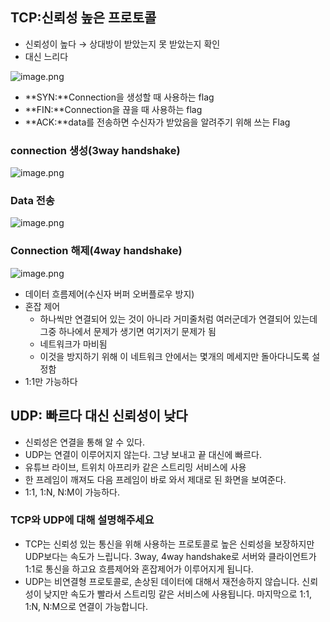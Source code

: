 ## TCP:신뢰성 높은 프로토콜

- 신뢰성이 높다 → 상대방이 받았는지 못 받았는지 확인
- 대신 느리다

![image.png](https://prod-files-secure.s3.us-west-2.amazonaws.com/4fba3f0c-dcc6-460f-b219-0fcf2220fbcf/3df2bc14-6f5f-491d-b167-a664f571216f/image.png)

- **SYN:**Connection을 생성할 때 사용하는 flag
- **FIN:**Connection을 끊을 때 사용하는 flag
- **ACK:**data를 전송하면 수신자가 받았음을 알려주기 위해 쓰는 Flag

### connection 생성(3way handshake)

![image.png](https://prod-files-secure.s3.us-west-2.amazonaws.com/4fba3f0c-dcc6-460f-b219-0fcf2220fbcf/cd3f8dff-7809-4a19-900e-5105620801a5/image.png)

### Data 전송

![image.png](https://prod-files-secure.s3.us-west-2.amazonaws.com/4fba3f0c-dcc6-460f-b219-0fcf2220fbcf/6060f044-7e0f-429a-a925-b9d9da9e95d3/image.png)

### **Connection 해제(4way handshake)**

![image.png](https://prod-files-secure.s3.us-west-2.amazonaws.com/4fba3f0c-dcc6-460f-b219-0fcf2220fbcf/fbdbd041-1692-482b-9c3d-ab3b49ca4638/image.png)

- 데이터 흐름제어(수신자 버퍼 오버플로우 방지)
- 혼잡 제어
    - 하나씩만 연결되어 있는 것이 아니라 거미줄처럼 여러군데가 연결되어 있는데 그중 하나에서 문제가 생기면 여기저기 문제가 됨
    - 네트워크가 마비됨
    - 이것을 방지하기 위해 이 네트워크 안에서는 몇개의 메세지만 돌아다니도록 설정함
- 1:1만 가능하다

## UDP: 빠르다 대신 신뢰성이 낮다

- 신뢰성은 연결을 통해 알 수 있다.
- UDP는 연결이 이루어지지 않는다. 그냥 보내고 끝 대신에 빠르다.
- 유튜브 라이브, 트위치 아프리카 같은 스트리밍 서비스에 사용
- 한 프레임이 깨져도 다음 프레임이 바로 와서 제대로 된 화면을 보여준다.
- 1:1, 1:N, N:M이 가능하다.

### TCP와 UDP에 대해 설명해주세요

- TCP는 신뢰성 있는 통신을 위해 사용하는 프로토콜로 높은 신뢰성을 보장하지만 UDP보다는 속도가 느립니다. 3way, 4way handshake로 서버와 클라이언트가 1:1로 통신을 하고요 흐름제어와 혼잡제어가 이루어지게 됩니다.
- UDP는 비연결형 프로토콜로, 손상된 데이터에 대해서 재전송하지 않습니다. 신뢰성이 낮지만 속도가 빨라서 스트리밍 같은 서비스에 사용됩니다. 마지막으로 1:1, 1:N, N:M으로 연결이 가능합니다.